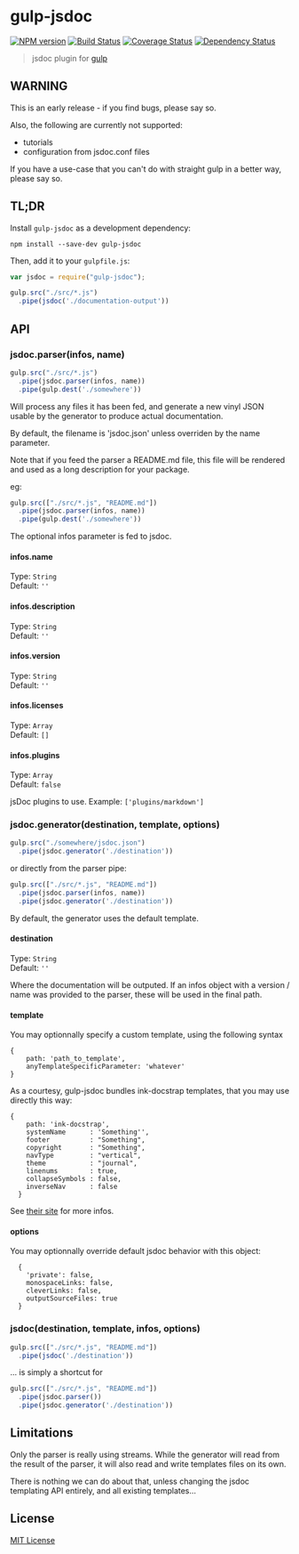# gulp-jsdoc
[![NPM version][npm-image]][npm-url] [![Build Status][travis-image]][travis-url]  [![Coverage Status][coveralls-image]][coveralls-url] [![Dependency Status][depstat-image]][depstat-url]

> jsdoc plugin for [gulp](https://github.com/wearefractal/gulp)

## WARNING

This is an early release - if you find bugs, please say so.

Also, the following are currently not supported:

 * tutorials
 * configuration from jsdoc.conf files

If you have a use-case that you can't do with straight gulp in a better way, please say so.

## TL;DR

Install `gulp-jsdoc` as a development dependency:

```shell
npm install --save-dev gulp-jsdoc
```

Then, add it to your `gulpfile.js`:

```javascript
var jsdoc = require("gulp-jsdoc");

gulp.src("./src/*.js")
  .pipe(jsdoc('./documentation-output'))
```

## API

### jsdoc.parser(infos, name)

```javascript
gulp.src("./src/*.js")
  .pipe(jsdoc.parser(infos, name))
  .pipe(gulp.dest('./somewhere'))
```

Will process any files it has been fed, and generate a new vinyl JSON usable by the generator to produce actual documentation.

By default, the filename is 'jsdoc.json' unless overriden by the name parameter.

Note that if you feed the parser a README.md file, this file will be rendered and used as a long description for your package.

eg:

```javascript
gulp.src(["./src/*.js", "README.md"])
  .pipe(jsdoc.parser(infos, name))
  .pipe(gulp.dest('./somewhere'))
```

The optional infos parameter is fed to jsdoc.

#### infos.name
Type: `String`  
Default: `''`

#### infos.description
Type: `String`  
Default: `''`

#### infos.version
Type: `String`  
Default: `''`

#### infos.licenses
Type: `Array`  
Default: `[]`

#### infos.plugins
Type: `Array`  
Default: `false`

jsDoc plugins to use. Example: `['plugins/markdown']`


### jsdoc.generator(destination, template, options)

```javascript
gulp.src("./somewhere/jsdoc.json")
  .pipe(jsdoc.generator('./destination'))
```

or directly from the parser pipe:

```javascript
gulp.src(["./src/*.js", "README.md"])
  .pipe(jsdoc.parser(infos, name))
  .pipe(jsdoc.generator('./destination'))
```

By default, the generator uses the default template.

#### destination
Type: `String`  
Default: `''`

Where the documentation will be outputed.
If an infos object with a version / name was provided to the parser, these will be used in the final path.

#### template

You may optionnally specify a custom template, using the following syntax

```
{
	path: 'path_to_template',
	anyTemplateSpecificParameter: 'whatever'
}
```

As a courtesy, gulp-jsdoc bundles ink-docstrap templates, that you may use directly this way:

```
{
    path: 'ink-docstrap',
    systemName      : 'Something'',
    footer          : "Something",
    copyright       : "Something",
    navType         : "vertical",
    theme           : "journal",
    linenums        : true,
    collapseSymbols : false,
    inverseNav      : false
  }
```

See [their site](https://github.com/terryweiss/docstrap) for more infos.


#### options

You may optionnally override default jsdoc behavior with this object:

```
  {
    'private': false,
    monospaceLinks: false,
    cleverLinks: false,
    outputSourceFiles: true
  }
 ```


### jsdoc(destination, template, infos, options)

```javascript
gulp.src(["./src/*.js", "README.md"])
  .pipe(jsdoc('./destination'))
```

... is simply a shortcut for

```javascript
gulp.src(["./src/*.js", "README.md"])
  .pipe(jsdoc.parser())
  .pipe(jsdoc.generator('./destination'))
```


## Limitations

Only the parser is really using streams. While the generator will read from the result of the parser, it will also read and write templates files on its own.

There is nothing we can do about that, unless changing the jsdoc templating API entirely, and all existing templates...

## License

[MIT License](http://en.wikipedia.org/wiki/MIT_License)

[npm-url]: https://npmjs.org/package/gulp-jsdoc
[npm-image]: https://badge.fury.io/js/gulp-jsdoc.png

[travis-url]: http://travis-ci.org/jsBoot/gulp-jsdoc
[travis-image]: https://secure.travis-ci.org/jsBoot/gulp-jsdoc.png?branch=master

[coveralls-url]: https://coveralls.io/r/jsBoot/gulp-jsdoc
[coveralls-image]: https://coveralls.io/repos/jsBoot/gulp-jsdoc/badge.png?branch=master

[depstat-url]: https://david-dm.org/jsBoot/gulp-jsdoc
[depstat-image]: https://david-dm.org/jsBoot/gulp-jsdoc.png
